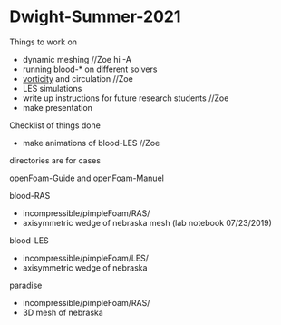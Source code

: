# Dwight-Summer-2021

Things to work on
* dynamic meshing //Zoe hi -A
* running blood-* on different solvers
* [vorticity](https://www.youtube.com/watch?v=4wGO__XLsmg) and circulation //Zoe
* LES simulations
* write up instructions for future research students //Zoe
* make presentation

Checklist of things done
* make animations of blood-LES //Zoe

directories are for cases

openFoam-Guide and openFoam-Manuel

blood-RAS
* incompressible/pimpleFoam/RAS/
* axisymmetric wedge of nebraska mesh (lab notebook 07/23/2019)
  
blood-LES
* incompressible/pimpleFoam/LES/
* axisymmetric wedge of nebraska

paradise
* incompressible/pimpleFoam/RAS/
* 3D mesh of nebraska 
